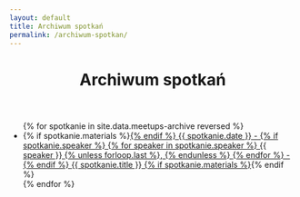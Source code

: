 ```yaml
---
layout: default
title: Archiwum spotkań
permalink: /archiwum-spotkan/
---
```


<div class="home">
  <header class="post-header">
    <h1>Archiwum spotkań</h1>
  </header>
  <ul>
  {% for spotkanie in site.data.meetups-archive reversed %}
    <li itemscope itemtype="http://schema.org/Event" class="event">
      {% if spotkanie.materials %}<a href="{{ spotkanie.materials }}">{% endif %}
      <span itemprop="startDate" content="{{ spotkanie.date }}">
        {{ spotkanie.date }}
      </span> -
      {% if spotkanie.speaker %}
        {% for speaker in spotkanie.speaker %}
          <span itemprop="performer" itemscope="" itemtype="http://schema.org/Person">
            <span itemprop="name">
              {{ speaker }}
            </span>{% unless forloop.last %}, {% endunless %}
          </span>
        {% endfor %} -
      {% endif %}
      <span itemprop="name">{{ spotkanie.title }}</span>
      {% if spotkanie.materials %}</a>{% endif %}
    </li>
  {% endfor %}
  </ul>
</div>
